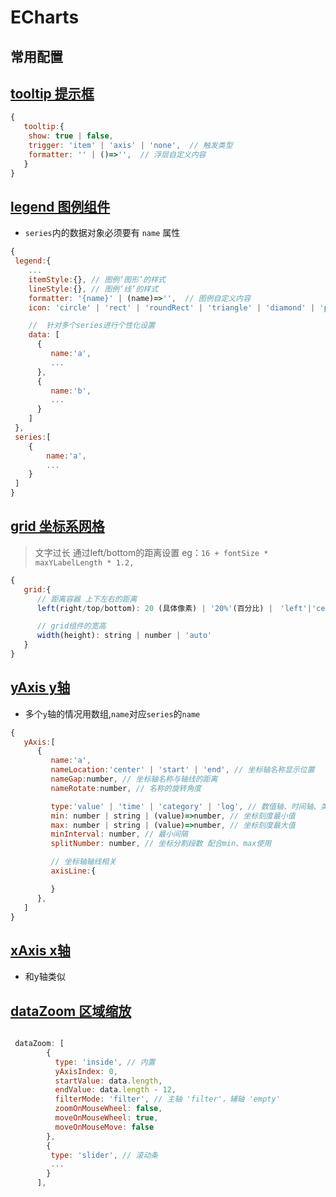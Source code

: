 # ECharts

## 常用配置

## [tooltip 提示框](https://echarts.apache.org/zh/option.html#tooltip)

```javascript
{
   tooltip:{
    show: true | false,
    trigger: 'item' | 'axis' | 'none',  // 触发类型
    formatter: '' | ()=>'',  // 浮层自定义内容 
   } 
}
```

## [legend 图例组件](https://echarts.apache.org/zh/option.html#legend)

+ `series`内的数据对象必须要有 `name` 属性

```javascript
{
 legend:{
    ...
    itemStyle:{}, // 图例‘图形’的样式
    lineStyle:{}, // 图例‘线’的样式
    formatter: '{name}' | (name)=>'',  // 图例自定义内容
    icon: 'circle' | 'rect' | 'roundRect' | 'triangle' | 'diamond' | 'pin' | 'arrow' | 'none' // 图例项的icon

    //  针对多个series进行个性化设置
    data: [
      {
         name:'a',
         ...
      },
      {
         name:'b',
         ...
      }
    ]
 },
 series:[
    {
        name:'a',
        ...
    }
 ]
}
```

## [grid 坐标系网格](https://echarts.apache.org/zh/option.html#grid)

> 文字过长 通过left/bottom的距离设置  eg：`16 + fontSize * maxYLabelLength * 1.2,`

```javascript
{
   grid:{
      // 距离容器 上下左右的距离
      left(right/top/bottom): 20 (具体像素) | '20%'(百分比) |　'left'|'center'|'middle'|'right'|'bottom'|'top',

      // grid组件的宽高
      width(height): string | number | 'auto'
   }
}
```

## [yAxis y轴](https://echarts.apache.org/zh/option.html#yAxis)

+ 多个`y`轴的情况用数组,`name`对应`series`的`name`

```javascript
{
   yAxis:[
      {
         name:'a',
         nameLocation:'center' | 'start' | 'end', // 坐标轴名称显示位置
         nameGap:number, // 坐标轴名称与轴线的距离
         nameRotate:number, // 名称的旋转角度

         type:'value' | 'time' | 'category' | 'log', // 数值轴、时间轴、类目轴、对数轴
         min: number | string | (value)=>number, // 坐标刻度最小值
         max: number | string | (value)=>number, // 坐标刻度最大值
         minInterval: number, // 最小间隔
         splitNumber: number, // 坐标分割段数 配合min、max使用

         // 坐标轴轴线相关
         axisLine:{

         }
      },
   ]
}
```

## [xAxis x轴](https://echarts.apache.org/zh/option.html#xAxis)

+ 和y轴类似

## [dataZoom 区域缩放](https://echarts.apache.org/zh/option.html#dataZoom)

```javascript

 dataZoom: [
        {
          type: 'inside', // 内置
          yAxisIndex: 0,
          startValue: data.length,
          endValue: data.length - 12,
          filterMode: 'filter', // 主轴 'filter'，辅轴 'empty'
          zoomOnMouseWheel: false,
          moveOnMouseWheel: true,
          moveOnMouseMove: false
        },
        {
         type: 'slider', // 滚动条
         ...
        }
      ],
```